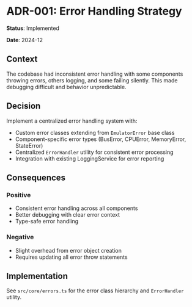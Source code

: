 # ADR-001: Error Handling Strategy

**Status**: Implemented

**Date**: 2024-12

## Context

The codebase had inconsistent error handling with some components throwing errors, others logging, and some failing silently. This made debugging difficult and behavior unpredictable.

## Decision

Implement a centralized error handling system with:

- Custom error classes extending from `EmulatorError` base class
- Component-specific error types (BusError, CPUError, MemoryError, StateError)
- Centralized `ErrorHandler` utility for consistent error processing
- Integration with existing LoggingService for error reporting

## Consequences

### Positive
- Consistent error handling across all components
- Better debugging with clear error context
- Type-safe error handling

### Negative
- Slight overhead from error object creation
- Requires updating all error throw statements

## Implementation

See `src/core/errors.ts` for the error class hierarchy and `ErrorHandler` utility.